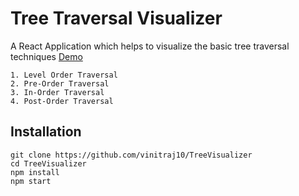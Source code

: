 # Tree Traversal Visualizer

A React Application which helps to visualize the basic tree traversal techniques
[Demo](https://vinitraj10.github.io/TreeVisualizer/)
```
1. Level Order Traversal
2. Pre-Order Traversal
3. In-Order Traversal
4. Post-Order Traversal

```


## Installation
```
git clone https://github.com/vinitraj10/TreeVisualizer
cd TreeVisualizer
npm install
npm start
```
